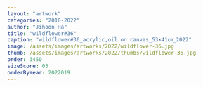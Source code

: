 ```yaml
---
layout: "artwork"
categories: "2018-2022"
author: "Jihoon Ha"
title: "wildflower#36"
caption: "wildflower#36_acrylic,oil on canvas_53×41㎝_2022"
image: /assets/images/artworks/2022/wildflower-36.jpg
thumb: /assets/images/artworks/2022/thumbs/wildflower-36.jpg
order: 3450
sizeScore: 03
orderByYear: 2022019
---
```

